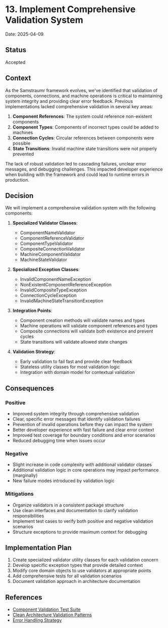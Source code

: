 # 13. Implement Comprehensive Validation System

Date: 2025-04-09

## Status

Accepted

## Context

As the Samstraumr framework evolves, we've identified that validation of components, connections, and machine operations is critical to maintaining system integrity and providing clear error feedback. Previous implementations lacked comprehensive validation in several key areas:

1. **Component References**: The system could reference non-existent components
2. **Component Types**: Components of incorrect types could be added to machines
3. **Connection Cycles**: Circular references between components were possible
4. **State Transitions**: Invalid machine state transitions were not properly prevented

The lack of robust validation led to cascading failures, unclear error messages, and debugging challenges. This impacted developer experience when building with the framework and could lead to runtime errors in production.

## Decision

We will implement a comprehensive validation system with the following components:

1. **Specialized Validator Classes**:
   - ComponentNameValidator
   - ComponentReferenceValidator
   - ComponentTypeValidator
   - CompositeConnectionValidator
   - MachineComponentValidator
   - MachineStateValidator

2. **Specialized Exception Classes**:
   - InvalidComponentNameException
   - NonExistentComponentReferenceException
   - InvalidCompositeTypeException
   - ConnectionCycleException
   - InvalidMachineStateTransitionException

3. **Integration Points**:
   - Component creation methods will validate names and types
   - Machine operations will validate component references and types
   - Composite connections will validate both existence and prevent cycles
   - State transitions will validate allowed state changes

4. **Validation Strategy**:
   - Early validation to fail fast and provide clear feedback
   - Stateless utility classes for most validation logic
   - Integration with domain model for contextual validation

## Consequences

### Positive

- Improved system integrity through comprehensive validation
- Clear, specific error messages that identify validation failures
- Prevention of invalid operations before they can impact the system
- Better developer experience with fast failure and clear error context
- Improved test coverage for boundary conditions and error scenarios
- Reduced debugging time when issues occur

### Negative

- Slight increase in code complexity with additional validator classes
- Additional validation logic in core operations may impact performance (marginally)
- New failure modes introduced by validation logic

### Mitigations

- Organize validators in a consistent package structure
- Use clean interfaces and documentation to clarify validation responsibilities
- Implement test cases to verify both positive and negative validation scenarios
- Structure exceptions to provide maximum context for debugging

## Implementation Plan

1. Create specialized validator utility classes for each validation concern
2. Develop specific exception types that provide detailed context
3. Modify core domain objects to use validators at appropriate points
4. Add comprehensive tests for all validation scenarios
5. Document validation approach in architecture documentation

## References

- [Component Validation Test Suite](../../test-reports/component-validation-test-report.md)
- [Clean Architecture Validation Patterns](../../architecture/clean/adapter-contract-testing.md)
- [Error Handling Strategy](../../architecture/decisions/0011-adopt-standardized-error-handling-strategy.md)